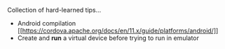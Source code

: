 Collection of hard-learned tips...

- Android compilation [[https://cordova.apache.org/docs/en/11.x/guide/platforms/android/]]
- Create and **run** a virtual device before trying to run in emulator
